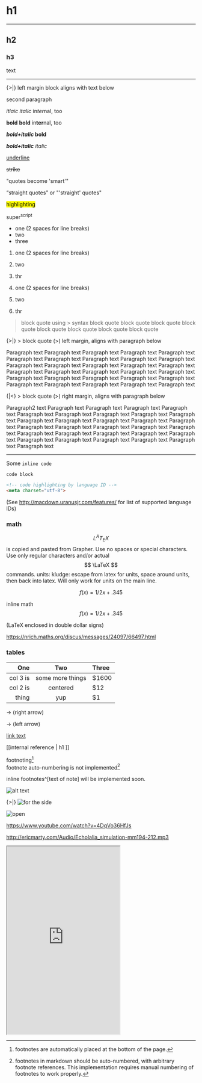# h1

---

## h2
### h3

text

---

{>|} left margin block aligns with text below

second paragraph

*itlaic*  _italic_ in*ter*nal, too

**bold**  __bold__  in**ter**nal, too

**_bold+italic_   bold**

*__bold+italic__   italic*

<u>underline</u>

~~strike~~

"quotes become 'smart'"

<q>straight quotes</q> or \"\'straight\' quotes\"

<mark>highlighting</mark>

super<sup>script</sup>

- one (2 spaces for line breaks)  
- two  
- three  



1. one (2 spaces for line breaks)  
2. two  
3. thr  


1. one (2 spaces for line breaks)  
1. two  
1. thr  

> block quote using \> syntax
> block quote
> block quote
> block quote
> block quote
> block quote
> block quote
> block quote
> block quote

{>|} > block quote (\>) left margin, aligns with paragraph below

Paragraph text Paragraph text Paragraph text Paragraph text Paragraph text Paragraph text Paragraph text Paragraph text Paragraph text Paragraph text Paragraph text Paragraph text Paragraph text Paragraph text Paragraph text Paragraph text Paragraph text Paragraph text Paragraph text Paragraph text Paragraph text Paragraph text Paragraph text Paragraph text Paragraph text Paragraph text Paragraph text Paragraph text Paragraph text Paragraph text 

{|<} > block quote (\>) right margin, aligns with paragraph below

Paragraph2 text Paragraph text Paragraph text Paragraph text Paragraph text Paragraph text Paragraph text Paragraph text Paragraph text Paragraph text Paragraph text Paragraph text Paragraph text Paragraph text Paragraph text Paragraph text Paragraph text Paragraph text Paragraph text Paragraph text Paragraph text Paragraph text Paragraph text Paragraph text Paragraph text Paragraph text Paragraph text Paragraph text Paragraph text Paragraph text Paragraph text 




---

Some `inline code`

```
code block
```

~~~html
<!-- code highlighting by language ID -->
<meta charset="utf-8">
~~~
(See http://macdown.uranusjr.com/features/ for list of supported language IDs)

### math  

$$ L^{A}T_{E}X $$  is copied and pasted from Grapher.  Use no spaces or special characters.  Use only regular characters and/or actual $$ \LaTeX $$ commands.
units: kludge: escape from latex for units, space around units, then back into latex.  Will only work for units on the main line.

$$ 
f(x) = 1/2x + .345 
$$

inline math $$ f(x) = 1/2x + .345 $$

(LaTeX enclosed in double dollar signs)

https://nrich.maths.org/discus/messages/24097/66497.html

### tables
 
One  | Two  | Three
---: |:------:| :-------------
col 3 is      | some more things | $1600
col 2 is      | centered     | $12
thing | yup         | $1

&rarr; (right arrow)

&rarr; (left arrow)

[link text](https://wikipedia.com)

[[internal reference | h1 ]]


footnoting[^1]  
footnote auto-numbering is not implemented[^2]

[^1]: footnotes are automatically placed at the bottom of the page.

[^2]: footnotes in markdown should be auto-numbered, with arbitrary footnote references. This implementation requires manual numbering of footnotes to work properly.

inline footnotes^[text of note] will be implemented soon.

![alt text](https://ecogig.org/sites/all/themes/ecogig_neat/logo.png "logo")

{>|} ![for the side](/public/images/Open2.jpg "Open")

![open](/public/images/Open2.jpg "Open")

https://www.youtube.com/watch?v=4DqVo36HfJs

http://ericmarty.com/Audio/Echolalia_simulation-mm194-212.mp3

<iframe src="http://bl.ocks.org/mbostock/raw/1062544/" height="500"></iframe>